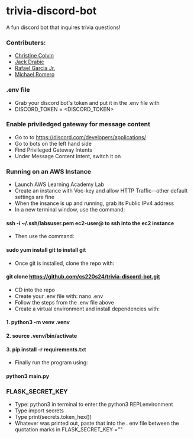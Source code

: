 # trivia-discord-bot
A fun discord bot that inquires trivia questions!

### Contributers:
- [Christine Colvin](https://github.com/christinecolvin)
- [Jack Drabic](https://github.com/JackJack7890)
- [Rafael Garcia Jr.](https://github.com/RGJ-713)
- [Michael Romero](https://github.com/MichaelRomero1)

### .env file
- Grab your discord bot's token and put it in the .env file with
- DISCORD_TOKEN = <DISCORD_TOKEN>

### Enable priviledged gateway for message content
- Go to to https://discord.com/developers/applications/
- Go to bots on the left hand side
- Find Privileged Gateway Intents
- Under Message Content Intent, switch it on

### Running on an AWS Instance
- Launch AWS Learning Academy Lab
- Create an instance with Voc-key and allow HTTP Traffic--other default settings are fine
- When the insance is up and running, grab its Public IPv4 address
- In a new terminal window, use the command: 
#### ssh -i ~/.ssh/labsuser.pem ec2-user@<Public IPv4 address> to ssh into the ec2 instance
- Then use the command: 
#### sudo yum install git to install git
- Once git is installed, clone the repo with: 
#### git clone https://github.com/cs220s24/trivia-discord-bot.git
- CD into the repo
- Create your .env file with: nano .env
- Follow the steps from the .env file above
- Create a virtual environment and install dependencies with:
#### 1. python3 -m venv .venv
#### 2. source .venv/bin/activate
#### 3. pip install -r requirements.txt
- Finally run the program using: 
#### python3 main.py

### FLASK_SECRET_KEY
- Type: python3 in terminal to enter the python3 REPLenvironment
- Type import secrets
- Type print(secrets.token_hex())
- Whatever was printed out, paste that into the . env file between the quotation marks in FLASK_SECRET_KEY =""
